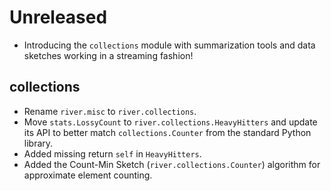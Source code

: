 # Unreleased

- Introducing the `collections` module with summarization tools and data sketches working in a streaming fashion!

## collections

- Rename `river.misc` to `river.collections`.
- Move `stats.LossyCount` to `river.collections.HeavyHitters` and update its API to better match `collections.Counter` from the standard Python library.
- Added missing return `self` in `HeavyHitters`.
- Added the Count-Min Sketch (`river.collections.Counter`) algorithm for approximate element counting.